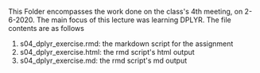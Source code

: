 This Folder encompasses the work done on the class's 4th meeting, on 2-6-2020. 
The main focus of this lecture was learning DPLYR.
The file contents are as follows
1) s04_dplyr_exercise.rmd: the markdown script for the assignment
2) s04_dplyr_exercise.html: the rmd script's html output
3) s04_dplyr_exercise.md: the rmd script's md output
